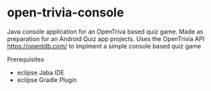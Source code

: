 # open-trivia-console
Java console application for an OpenTriva based quiz game. Made as preparation for an Android Quiz app projects.
Uses the OpenTrivia API https://opentdb.com/ to implment a simple console based quiz game


Prerequisites
* eclipse Jaba IDE
* eclipse Gradle Plugin


